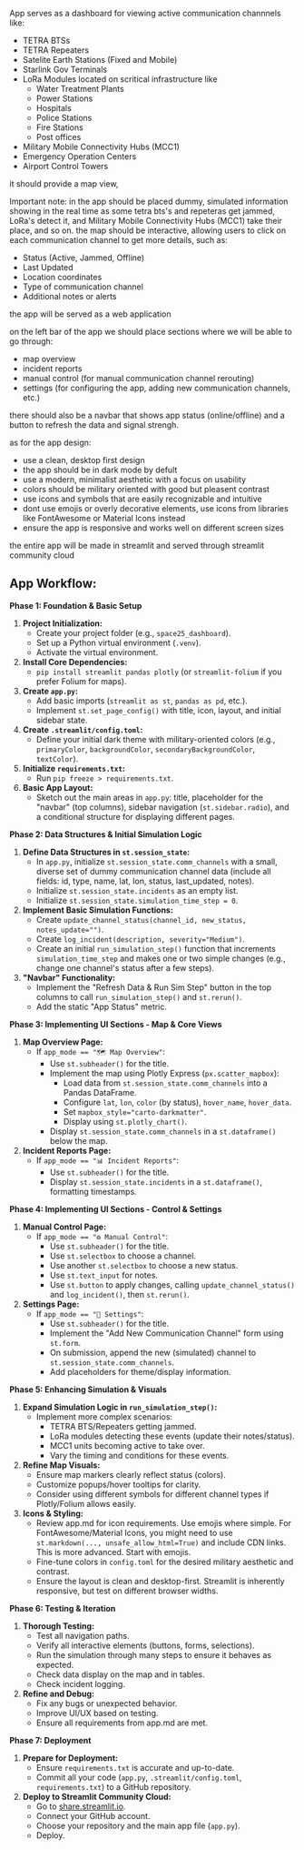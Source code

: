 App serves as a dashboard for viewing active communication channnels like: 
- TETRA BTSs
- TETRA Repeaters
- Satelite Earth Stations (Fixed and Mobile)
- Starlink Gov Terminals
- LoRa Modules located on scritical infrastructure like 
  - Water Treatment Plants
  - Power Stations
  - Hospitals
  - Police Stations
  - Fire Stations
  - Post offices
- Military Mobile Connectivity Hubs (MCC1)
- Emergency Operation Centers
- Airport Control Towers

it should provide a map view, 


Important note:
in the app should be placed dummy, simulated information showing in the real time as some tetra bts's and repeteras get jammed, LoRa's detect it, and Military Mobile Connectivity Hubs (MCC1) take their place, and so on. 
the map should be interactive, allowing users to click on each communication channel to get more details, such as:
- Status (Active, Jammed, Offline)
- Last Updated
- Location coordinates
- Type of communication channel
- Additional notes or alerts

the app will be served as a web application 

on the left bar of the app we should place sections where we will be able to go through:
- map overview
- incident reports
- manual control (for manual communication channel rerouting)
- settings (for configuring the app, adding new communication channels, etc.)

there should also be a navbar that shows app status (online/offline) and a button to refresh the data and signal strengh.

as for the app design:
- use a clean, desktop first design
- the app should be in dark mode by defult
- use a modern, minimalist aesthetic with a focus on usability
- colors should be military oriented with good but pleasent contrast
- use icons and symbols that are easily recognizable and intuitive
- dont use emojis or overly decorative elements, use icons from libraries like FontAwesome or Material Icons instead
- ensure the app is responsive and works well on different screen sizes

the entire app will be made in streamlit and served through streamlit community cloud

## App Workflow:
**Phase 1: Foundation & Basic Setup**

1.  **Project Initialization:**
    *   Create your project folder (e.g., `space25_dashboard`).
    *   Set up a Python virtual environment (`.venv`).
    *   Activate the virtual environment.
2.  **Install Core Dependencies:**
    *   `pip install streamlit pandas plotly` (or `streamlit-folium` if you prefer Folium for maps).
3.  **Create `app.py`:**
    *   Add basic imports (`streamlit as st`, `pandas as pd`, etc.).
    *   Implement `st.set_page_config()` with title, icon, layout, and initial sidebar state.
4.  **Create `.streamlit/config.toml`:**
    *   Define your initial dark theme with military-oriented colors (e.g., `primaryColor`, `backgroundColor`, `secondaryBackgroundColor`, `textColor`).
5.  **Initialize `requirements.txt`:**
    *   Run `pip freeze > requirements.txt`.
6.  **Basic App Layout:**
    *   Sketch out the main areas in `app.py`: title, placeholder for the "navbar" (top columns), sidebar navigation (`st.sidebar.radio`), and a conditional structure for displaying different pages.

**Phase 2: Data Structures & Initial Simulation Logic**

1.  **Define Data Structures in `st.session_state`:**
    *   In `app.py`, initialize `st.session_state.comm_channels` with a small, diverse set of dummy communication channel data (include all fields: id, type, name, lat, lon, status, last_updated, notes).
    *   Initialize `st.session_state.incidents` as an empty list.
    *   Initialize `st.session_state.simulation_time_step = 0`.
2.  **Implement Basic Simulation Functions:**
    *   Create `update_channel_status(channel_id, new_status, notes_update="")`.
    *   Create `log_incident(description, severity="Medium")`.
    *   Create an initial `run_simulation_step()` function that increments `simulation_time_step` and makes one or two simple changes (e.g., change one channel's status after a few steps).
3.  **"Navbar" Functionality:**
    *   Implement the "Refresh Data & Run Sim Step" button in the top columns to call `run_simulation_step()` and `st.rerun()`.
    *   Add the static "App Status" metric.

**Phase 3: Implementing UI Sections - Map & Core Views**

1.  **Map Overview Page:**
    *   If `app_mode == "🗺️ Map Overview"`:
        *   Use `st.subheader()` for the title.
        *   Implement the map using Plotly Express (`px.scatter_mapbox`):
            *   Load data from `st.session_state.comm_channels` into a Pandas DataFrame.
            *   Configure `lat`, `lon`, `color` (by status), `hover_name`, `hover_data`.
            *   Set `mapbox_style="carto-darkmatter"`.
            *   Display using `st.plotly_chart()`.
        *   Display `st.session_state.comm_channels` in a `st.dataframe()` below the map.
2.  **Incident Reports Page:**
    *   If `app_mode == "📊 Incident Reports"`:
        *   Use `st.subheader()` for the title.
        *   Display `st.session_state.incidents` in a `st.dataframe()`, formatting timestamps.

**Phase 4: Implementing UI Sections - Control & Settings**

1.  **Manual Control Page:**
    *   If `app_mode == "⚙️ Manual Control"`:
        *   Use `st.subheader()` for the title.
        *   Use `st.selectbox` to choose a channel.
        *   Use another `st.selectbox` to choose a new status.
        *   Use `st.text_input` for notes.
        *   Use `st.button` to apply changes, calling `update_channel_status()` and `log_incident()`, then `st.rerun()`.
2.  **Settings Page:**
    *   If `app_mode == "🔧 Settings"`:
        *   Use `st.subheader()` for the title.
        *   Implement the "Add New Communication Channel" form using `st.form`.
        *   On submission, append the new (simulated) channel to `st.session_state.comm_channels`.
        *   Add placeholders for theme/display information.

**Phase 5: Enhancing Simulation & Visuals**

1.  **Expand Simulation Logic in `run_simulation_step()`:**
    *   Implement more complex scenarios:
        *   TETRA BTS/Repeaters getting jammed.
        *   LoRa modules detecting these events (update their notes/status).
        *   MCC1 units becoming active to take over.
        *   Vary the timing and conditions for these events.
2.  **Refine Map Visuals:**
    *   Ensure map markers clearly reflect status (colors).
    *   Customize popups/hover tooltips for clarity.
    *   Consider using different symbols for different channel types if Plotly/Folium allows easily.
3.  **Icons & Styling:**
    *   Review app.md for icon requirements. Use emojis where simple. For FontAwesome/Material Icons, you might need to use `st.markdown(..., unsafe_allow_html=True)` and include CDN links. This is more advanced. Start with emojis.
    *   Fine-tune colors in `config.toml` for the desired military aesthetic and contrast.
    *   Ensure the layout is clean and desktop-first. Streamlit is inherently responsive, but test on different browser widths.

**Phase 6: Testing & Iteration**

1.  **Thorough Testing:**
    *   Test all navigation paths.
    *   Verify all interactive elements (buttons, forms, selections).
    *   Run the simulation through many steps to ensure it behaves as expected.
    *   Check data display on the map and in tables.
    *   Check incident logging.
2.  **Refine and Debug:**
    *   Fix any bugs or unexpected behavior.
    *   Improve UI/UX based on testing.
    *   Ensure all requirements from app.md are met.

**Phase 7: Deployment**

1.  **Prepare for Deployment:**
    *   Ensure `requirements.txt` is accurate and up-to-date.
    *   Commit all your code (`app.py`, `.streamlit/config.toml`, `requirements.txt`) to a GitHub repository.
2.  **Deploy to Streamlit Community Cloud:**
    *   Go to [share.streamlit.io](https://share.streamlit.io).
    *   Connect your GitHub account.
    *   Choose your repository and the main app file (`app.py`).
    *   Deploy.

